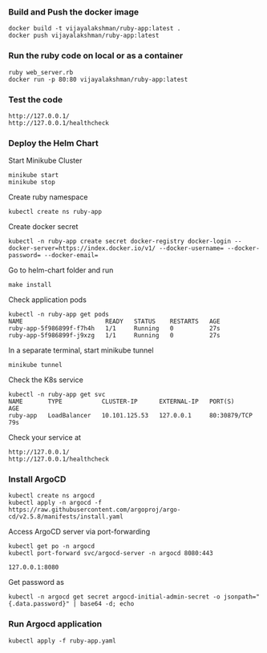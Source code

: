 ### Build and Push the docker image

```
docker build -t vijayalakshman/ruby-app:latest .
docker push vijayalakshman/ruby-app:latest
```

### Run the ruby code on local or as a container

```
ruby web_server.rb
docker run -p 80:80 vijayalakshman/ruby-app:latest
```

### Test the code

```
http://127.0.0.1/
http://127.0.0.1/healthcheck
```

### Deploy the Helm Chart

Start Minikube Cluster

```
minikube start
minikube stop
```

Create ruby namespace

```
kubectl create ns ruby-app

```

Create docker secret

```
kubectl -n ruby-app create secret docker-registry docker-login --docker-server=https://index.docker.io/v1/ --docker-username= --docker-password= --docker-email=
```

Go to helm-chart folder and run

```
make install
```

Check application pods
```
kubectl -n ruby-app get pods
NAME                       READY   STATUS    RESTARTS   AGE
ruby-app-5f986899f-f7h4h   1/1     Running   0          27s
ruby-app-5f986899f-j9xzg   1/1     Running   0          27s
```

In a separate terminal, start minikube tunnel

```
minikube tunnel
```

Check the K8s service
```
kubectl -n ruby-app get svc
NAME       TYPE           CLUSTER-IP      EXTERNAL-IP   PORT(S)        AGE
ruby-app   LoadBalancer   10.101.125.53   127.0.0.1     80:30879/TCP   79s
```

Check your service at

```
http://127.0.0.1/
http://127.0.0.1/healthcheck
```

### Install ArgoCD

```
kubectl create ns argocd
kubectl apply -n argocd -f https://raw.githubusercontent.com/argoproj/argo-cd/v2.5.8/manifests/install.yaml
```

Access ArgoCD server via port-forwarding

```
kubectl get po -n argocd
kubectl port-forward svc/argocd-server -n argocd 8080:443
```

```
127.0.0.1:8080
```

Get password as

```
kubectl -n argocd get secret argocd-initial-admin-secret -o jsonpath="{.data.password}" | base64 -d; echo
```

### Run Argocd application

```
kubectl apply -f ruby-app.yaml
```
